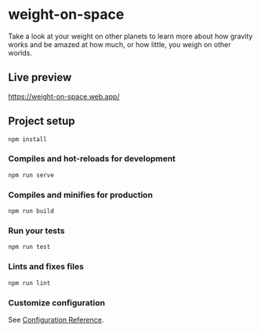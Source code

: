 # weight-on-space
Take a look at your weight on other planets to learn more about how gravity works and be amazed at how much, or how little, you weigh on other worlds.

## Live preview

https://weight-on-space.web.app/

## Project setup
```
npm install
```

### Compiles and hot-reloads for development
```
npm run serve
```

### Compiles and minifies for production
```
npm run build
```

### Run your tests
```
npm run test
```

### Lints and fixes files
```
npm run lint
```

### Customize configuration
See [Configuration Reference](https://cli.vuejs.org/config/).
